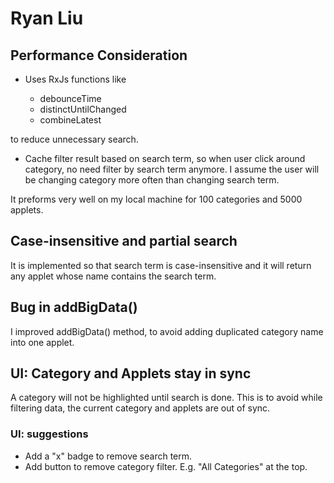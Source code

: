 # Ryan Liu

## Performance Consideration

* Uses RxJs functions like

  * debounceTime
  * distinctUntilChanged
  * combineLatest

to reduce unnecessary search.

* Cache filter result based on search term, so when user click around category, no need filter by search term anymore.  I assume the user will be changing category more often than changing search term.

It preforms very well on my local machine for 100 categories and 5000 applets.

## Case-insensitive and partial search

It is implemented so that search term is case-insensitive and it will return any applet whose name contains the search term.

## Bug in addBigData()

 I improved addBigData() method, to avoid adding duplicated category name into one applet.

## UI: Category and Applets stay in sync

A category will not be highlighted until search is done. This is to avoid while filtering data, the current category and applets are out of sync.

### UI: suggestions

* Add a "x" badge to remove search term.
* Add button to remove category filter. E.g. "All Categories" at the top.
